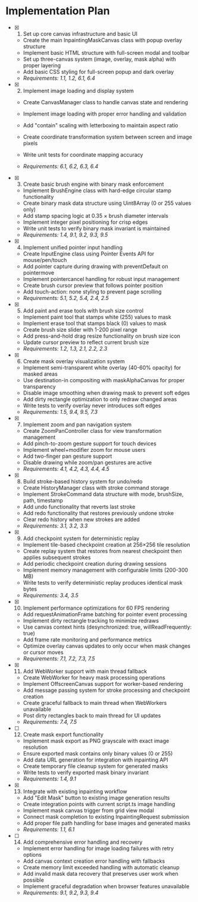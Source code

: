 # Implementation Plan

- [x] 1. Set up core canvas infrastructure and basic UI





  - Create the main InpaintingMaskCanvas class with popup overlay structure
  - Implement basic HTML structure with full-screen modal and toolbar
  - Set up three-canvas system (image, overlay, mask alpha) with proper layering
  - Add basic CSS styling for full-screen popup and dark overlay
  - _Requirements: 1.1, 1.2, 6.1, 6.4_

- [x] 2. Implement image loading and display system



  - Create CanvasManager class to handle canvas state and rendering
  - Implement image loading with proper error handling and validation
  - Add "contain" scaling with letterboxing to maintain aspect ratio
  - Create coordinate transformation system between screen and image pixels
  - Write unit tests for coordinate mapping accuracy



  - _Requirements: 6.1, 6.2, 6.3, 6.4_

- [x] 3. Create basic brush engine with binary mask enforcement

  - Implement BrushEngine class with hard-edge circular stamp functionality
  - Create binary mask data structure using Uint8Array (0 or 255 values only)
  - Add stamp spacing logic at 0.35 × brush diameter intervals
  - Implement integer pixel positioning for crisp edges
  - Write unit tests to verify binary mask invariant is maintained
  - _Requirements: 1.4, 9.1, 9.2, 9.3, 9.5_

- [x] 4. Implement unified pointer input handling






  - Create InputEngine class using Pointer Events API for mouse/pen/touch
  - Add pointer capture during drawing with preventDefault on pointermove
  - Implement pointercancel handling for robust input management
  - Create brush cursor preview that follows pointer position
  - Add touch-action: none styling to prevent page scrolling
  - _Requirements: 5.1, 5.2, 5.4, 2.4, 2.5_

- [x] 5. Add paint and erase tools with brush size control



  - Implement paint tool that stamps white (255) values to mask
  - Implement erase tool that stamps black (0) values to mask
  - Create brush size slider with 1-200 pixel range
  - Add press-and-hold drag resize functionality on brush size icon
  - Update cursor preview to reflect current brush size
  - _Requirements: 1.2, 1.3, 2.1, 2.2, 2.3_

- [x] 6. Create mask overlay visualization system





  - Implement semi-transparent white overlay (40-60% opacity) for masked areas
  - Use destination-in compositing with maskAlphaCanvas for proper transparency
  - Disable image smoothing when drawing mask to prevent soft edges
  - Add dirty rectangle optimization to only redraw changed areas
  - Write tests to verify overlay never introduces soft edges
  - _Requirements: 1.5, 9.4, 9.5, 7.3_

- [x] 7. Implement zoom and pan navigation system















  - Create ZoomPanController class for view transformation management
  - Add pinch-to-zoom gesture support for touch devices
  - Implement wheel+modifier zoom for mouse users
  - Add two-finger pan gesture support
  - Disable drawing while zoom/pan gestures are active
  - _Requirements: 4.1, 4.2, 4.3, 4.4, 4.5_

- [x] 8. Build stroke-based history system for undo/redo






  - Create HistoryManager class with stroke command storage
  - Implement StrokeCommand data structure with mode, brushSize, path, timestamp
  - Add undo functionality that reverts last stroke
  - Add redo functionality that restores previously undone stroke
  - Clear redo history when new strokes are added
  - _Requirements: 3.1, 3.2, 3.3_

- [x] 9. Add checkpoint system for deterministic replay





  - Implement tile-based checkpoint creation at 256×256 tile resolution
  - Create replay system that restores from nearest checkpoint then applies subsequent strokes
  - Add periodic checkpoint creation during drawing sessions
  - Implement memory management with configurable limits (200-300 MB)
  - Write tests to verify deterministic replay produces identical mask bytes
  - _Requirements: 3.4, 3.5_

- [x] 10. Implement performance optimizations for 60 FPS rendering






  - Add requestAnimationFrame batching for pointer event processing
  - Implement dirty rectangle tracking to minimize redraws
  - Use canvas context hints (desynchronized: true, willReadFrequently: true)
  - Add frame rate monitoring and performance metrics
  - Optimize overlay canvas updates to only occur when mask changes or cursor moves
  - _Requirements: 7.1, 7.2, 7.3, 7.5_

- [x] 11. Add WebWorker support with main thread fallback





  - Create WebWorker for heavy mask processing operations
  - Implement OffscreenCanvas support for worker-based rendering
  - Add message passing system for stroke processing and checkpoint creation
  - Create graceful fallback to main thread when WebWorkers unavailable
  - Post dirty rectangles back to main thread for UI updates
  - _Requirements: 7.4, 7.5_

- [ ] 12. Create mask export functionality
  - Implement mask export as PNG grayscale with exact image resolution
  - Ensure exported mask contains only binary values (0 or 255)
  - Add data URL generation for integration with inpainting API
  - Create temporary file cleanup system for generated masks
  - Write tests to verify exported mask binary invariant
  - _Requirements: 1.4, 9.1_

- [x] 13. Integrate with existing inpainting workflow


  - Add "Edit Mask" button to existing image generation results
  - Create integration points with current script.ts image handling
  - Implement mask canvas trigger from grid view modal
  - Connect mask completion to existing InpaintingRequest submission
  - Add proper file path handling for base images and generated masks
  - _Requirements: 1.1, 6.1_

- [ ] 14. Add comprehensive error handling and recovery
  - Implement error handling for image loading failures with retry options
  - Add canvas context creation error handling with fallbacks
  - Create memory limit exceeded handling with automatic cleanup
  - Add invalid mask data recovery that preserves user work when possible
  - Implement graceful degradation when browser features unavailable
  - _Requirements: 9.1, 9.2, 9.3, 9.4_

